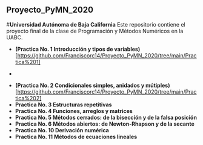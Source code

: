 ## Proyecto_PyMN_2020
#**Universidad Autónoma  de Baja California** 
Este repositorio contiene el proyecto final de la clase de Programación y Métodos Numéricos en la UABC. 
* **(Practica No. 1 Introducción y tipos de variables)** [https://github.com/Franciscorc14/Proyecto_PyMN_2020/tree/main/Practica%201]
-
* **(Practica No. 2 Condicionales simples, anidados y mútiples)** [https://github.com/Franciscorc14/Proyecto_PyMN_2020/tree/main/Practica%202]
* **Practica No. 3 Estructuras repetitivas**
* **Practica No. 4 Funciones, arreglos y matrices**
* **Practica No. 5 Métodos cerrados: de la bisección y de la falsa posición**
* **Practica No. 6 Métodos abiertos: de Newton-Rhapson y de la secante**
* **Practica No. 10 Derivación numérica**
* **Practica No. 11 Métodos de ecuaciones lineales**

